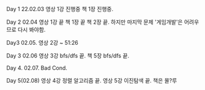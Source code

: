 Day 1 22.02.03
영상 1강 진행중
책 1장 진행중.

Day 2 02.04
영상 1강 끝
책 1장 끝
책 2장 끝.
하지만 마지막 문제 '게임개발'은 어려우므로 다시 봐야함.

Day3 02.05.
영상 2강 ~ 51:26

Day 3 02.06
영상 3강 bfs/dfs 끝.
책 5장 bfs/dfs 끝.

Day 4. 02.07.
Bad Cond.

Day 5(02.08)
영상 4강 정렬 알고리즘 끝.
영상 5강 이진탐색 끝.
책은 몰?루
